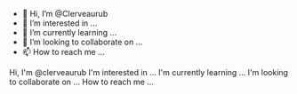- 👋 Hi, I’m @Clerveaurub
- 👀 I’m interested in ...
- 🌱 I’m currently learning ...
- 💞️ I’m looking to collaborate on ...
- 📫 How to reach me ...

<!---
Clerveaurub/Clerveaurub is a ✨ special ✨ repository because its `README.md` (this file) appears on your GitHub profile.
You can click the Preview link to take a look at your changes.
--->
Hi, I'm @clerveaurub
I'm interested in …
I'm currently learning …
I'm looking to collaborate on …
How to reach me …
